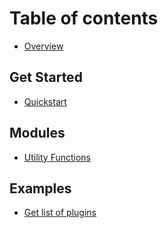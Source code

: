 # Table of contents

* [Overview](README.md)

## Get Started

* [Quickstart](get-started/quickstart.md)

## Modules

* [Utility Functions](modules/utility-functions.md)

## Examples

* [Get list of plugins](examples/get-list-of-plugins.md)
